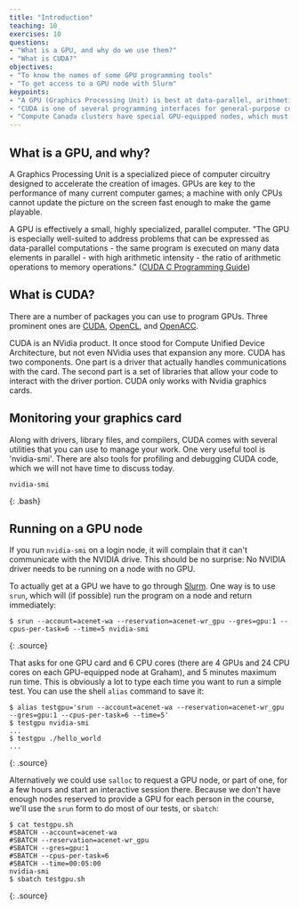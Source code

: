 ```yaml
---
title: "Introduction"
teaching: 10
exercises: 10
questions:
- "What is a GPU, and why do we use them?"
- "What is CUDA?"
objectives:
- "To know the names of some GPU programming tools"
- "To get access to a GPU node with Slurm"
keypoints:
- "A GPU (Graphics Processing Unit) is best at data-parallel, arithmetic-intense calculations"
- "CUDA is one of several programming interfaces for general-purpose computing on GPUs"
- "Compute Canada clusters have special GPU-equipped nodes, which must be requested from the scheduler"
---
```


## What is a GPU, and why?

A Graphics Processing Unit is a specialized piece of computer circuitry
designed to accelerate the creation of images.  GPUs are key to the performance
of many current computer games; a machine with only CPUs cannot update the
picture on the screen fast enough to make the game playable.

A GPU is effectively a small, highly specialized, parallel computer.  "The GPU
is especially well-suited to address problems that can be expressed as
data-parallel computations - the same program is executed on many data elements
in parallel - with high arithmetic intensity - the ratio of arithmetic
operations to memory operations." 
(<a href="https://docs.nvidia.com/cuda/cuda-c-programming-guide/index.html">CUDA
C Programming Guide</a>)

## What is CUDA?

There are a number of packages you can use to program GPUs. 
Three prominent ones are 
<a href="https://developer.nvidia.com/cuda-zone">CUDA</a>,
<a href="https://www.khronos.org/opencl/">OpenCL</a>, and 
<a href="https://www.openacc.org/">OpenACC</a>.

CUDA is an NVidia product. It once stood for Compute Unified Device
Architecture, but not even NVidia uses that expansion any more. CUDA has two
components. One part is a driver that actually handles communications with the
card. The second part is a set of libraries that allow your code to interact
with the driver portion. CUDA only works with Nvidia graphics cards.

## Monitoring your graphics card

Along with drivers, library files, and compilers, CUDA comes with several
utilities that you can use to manage your work. One very useful tool is
'nvidia-smi'.  There are also tools for profiling and debugging CUDA code,
which we will not have time to discuss today.

~~~
nvidia-smi
~~~
{: .bash}

## Running on a GPU node

If you run `nvidia-smi` on a login node, it will complain that it can't
communicate with the NVIDIA drive. This should be no surprise: No NVIDIA driver
needs to be running on a node with no GPU.

To actually get at a GPU we have to go through 
<a href="https://docs.computecanada.ca/wiki/Running_jobs#Interactive_jobs">Slurm</a>.
One way is to use `srun`, which will (if possible) run the 
program on a node and return immediately:

~~~
$ srun --account=acenet-wa --reservation=acenet-wr_gpu --gres=gpu:1 --cpus-per-task=6 --time=5 nvidia-smi
~~~
{: .source}

That asks for one GPU card and 6 CPU cores (there are 4 GPUs and 24 CPU cores
on each GPU-equipped node at Graham), and 5 minutes maximum run time.  This is
obviously a lot to type each time you want to run a simple test.  You can use
the shell `alias` command to save it:

~~~
$ alias testgpu='srun --account=acenet-wa --reservation=acenet-wr_gpu --gres=gpu:1 --cpus-per-task=6 --time=5'
$ testgpu nvidia-smi
...
$ testgpu ./hello_world
...
~~~
{: .source}

Alternatively we could use `salloc` to request a GPU node, or part of one, for
a few hours and start an interactive session there. Because we don't have
enough nodes reserved to provide a GPU for each person in the course, we'll use
the `srun` form to do most of our tests, or `sbatch`:

~~~
$ cat testgpu.sh
#SBATCH --account=acenet-wa
#SBATCH --reservation=acenet-wr_gpu
#SBATCH --gres=gpu:1
#SBATCH --cpus-per-task=6
#SBATCH --time=00:05:00
nvidia-smi
$ sbatch testgpu.sh
~~~
{: .source}


